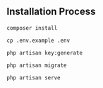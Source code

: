 ## <span>Installation Process</span>

```@php
composer install
```

```@php
cp .env.example .env
```

```@php
php artisan key:generate
```

```@php
php artisan migrate
```

```@php
php artisan serve
```

